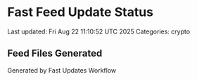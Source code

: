 # Fast Feed Update Status
Last updated: Fri Aug 22 11:10:52 UTC 2025
Categories: crypto

## Feed Files Generated

Generated by Fast Updates Workflow
